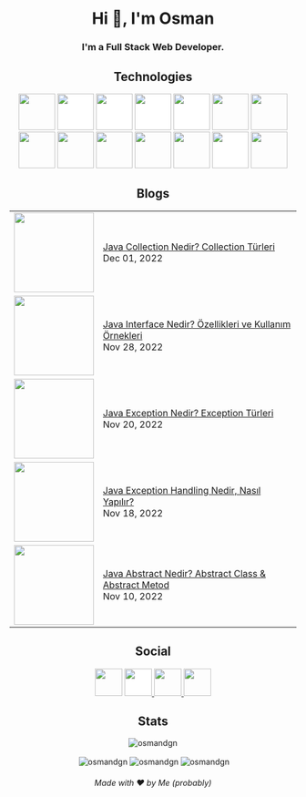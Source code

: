 <h1 align="center">Hi 👋, I'm Osman </h1>
<h3 align="center">I'm a Full Stack Web Developer.</h3>


<h2 align="center">Technologies</h2>

<p align="center"><img src="https://cdn.jsdelivr.net/gh/devicons/devicon/icons/react/react-original.svg" style="height: 4rem"/>
<img src="https://cdn.jsdelivr.net/gh/devicons/devicon/icons/nodejs/nodejs-original-wordmark.svg" style="height:4rem; background-color:white"/>
<img src="https://cdn.jsdelivr.net/gh/devicons/devicon/icons/express/express-original-wordmark.svg" style="height: 4rem; background-color:white"/>
<img src="https://cdn.jsdelivr.net/gh/devicons/devicon/icons/mongodb/mongodb-original-wordmark.svg" style="height: 4rem; background-color:white"/>
<img src="https://cdn.jsdelivr.net/gh/devicons/devicon/icons/redux/redux-original.svg" style="height: 4rem; background-color:white"/>
<img src="https://cdn.jsdelivr.net/gh/devicons/devicon/icons/html5/html5-original-wordmark.svg" style="height: 4rem"/>
<img src="https://cdn.jsdelivr.net/gh/devicons/devicon/icons/css3/css3-original-wordmark.svg" style="height: 4rem"/>
<img src="https://cdn.jsdelivr.net/gh/devicons/devicon/icons/javascript/javascript-plain.svg" style="height: 4rem"/>
<img src="https://cdn.jsdelivr.net/gh/devicons/devicon/icons/bootstrap/bootstrap-plain-wordmark.svg"  style="height: 4rem"/>
<img src="https://cdn.jsdelivr.net/gh/devicons/devicon/icons/materialui/materialui-plain.svg" style="height: 4rem"/>
<img src="https://cdn.jsdelivr.net/gh/devicons/devicon/icons/npm/npm-original-wordmark.svg" style="height: 4rem"/>
<img src="https://cdn.jsdelivr.net/gh/devicons/devicon/icons/git/git-plain.svg" style="height: 4rem"/>
<img src="https://cdn.jsdelivr.net/gh/devicons/devicon/icons/github/github-original-wordmark.svg" style="height: 4rem; background-color:white"/>
<img src="https://cdn.jsdelivr.net/gh/devicons/devicon/icons/python/python-original.svg"  style="height: 4rem"/>
</p>



<h2 align="center">Blogs</h2>

<table align="center" style="margin: 0px auto;">
  <tbody>
<tr><td><a href="https://testings.dev/java-collection-nedir-collection-turleri/"><img width="140px" src="https://testings.dev/wp-content/uploads/2022/11/java-collection-nedir-kullanimi-metodlari-ornekleri.jpg"></a></td>
<td><a href="https://testings.dev/java-collection-nedir-collection-turleri/">Java Collection Nedir? Collection Türleri </a><br/>Dec 01, 2022</td></tr>
<tr><td><a href="https://testings.dev/java-interface-nedir-ozellikleri-ve-kullanim-ornekleri/"><img width="140px" src="https://testings.dev/wp-content/uploads/2022/11/java-interface-nedir.jpg"></a></td>
<td><a href="https://testings.dev/java-interface-nedir-ozellikleri-ve-kullanim-ornekleri/">Java Interface Nedir? Özellikleri ve Kullanım Örnekleri</a><br/>Nov 28, 2022</td></tr>
<tr><td><a href="https://testings.dev/java-exception-nedir-exception-turleri/"><img width="140px" src="https://testings.dev/wp-content/uploads/2022/11/java-exceptin.jpg"></a></td>
<td><a href="https://testings.dev/java-exception-nedir-exception-turleri/">Java Exception Nedir? Exception Türleri
</a><br/>Nov 20, 2022</td></tr>
<tr><td><a href="https://testings.dev/java-exception-handling-try-catch-kullanimi/"><img width="140px" src="https://testings.dev/wp-content/uploads/2022/11/try-catch-kullanimi-exception-handling.jpg"></a></td>
<td><a href="https://testings.dev/java-exception-handling-try-catch-kullanimi/">Java Exception Handling Nedir, Nasıl Yapılır?</a><br/>Nov 18, 2022</td></tr>
<tr><td><a href="https://testings.dev/java-abstract-nedir/"><img width="140px" src="https://testings.dev/wp-content/uploads/2022/11/abstract-class-nedir-abstract-metod-nedir.jpg"></a></td>
<td><a href="https://testings.dev/java-abstract-nedir/">Java Abstract Nedir? Abstract Class & Abstract Metod</a><br/>Nov 10, 2022</td></tr>
</tbody>
  </table>


<h2 align="center">Social</h2>

<div align="center">
<a href="https://www.linkedin.com/in/osmndgn/" target="blank"><img src="https://cdn.jsdelivr.net/gh/devicons/devicon/icons/linkedin/linkedin-original.svg" style="height: 3rem"/></a>

<a href="https://osmandgn.medium.com/" target="blank">
<img src="https://www.iconpacks.net/icons/2/free-medium-icon-2177-thumb.png" style="height: 3rem; background-color:white"/>
</a>

<a href="https://www.instagram.com/osmandgn/" target="blank">
<img src="https://img.icons8.com/fluency/48/000000/instagram-new.png/" style="height:3rem">
</a>

<a href="https://www.youtube.com/@ERehber/videos" target="blank">
<img src="https://img.icons8.com/color/48/000000/youtube-play.png" style="height: 3rem"/>
</a>

</div>

<h2 align="center">Stats</h2>

<p align="center"> <img src="https://komarev.com/ghpvc/?username=osmandgn" alt="osmandgn" /> </p>

<p align="center">&nbsp;<img align="center" src="https://github-readme-stats.vercel.app/api?username=osmandgn&theme=gotham&show_icons=true" alt="osmandgn" />

<img align="center" src="http://github-readme-streak-stats.herokuapp.com?user=osmandgn&theme=gotham&hide_border=true&date_format=M%20j%5B%2C%20Y%5D" alt="osmandgn" />
<img align="center" src="https://github-readme-stats.vercel.app/api/top-langs/?username=osmandgn&layout=default&theme=gotham&hide=html&hide_border=true&card_width=330" alt="osmandgn" /></p>



<h6 align="center">Made with ❤️ by Me (probably)</h6>
